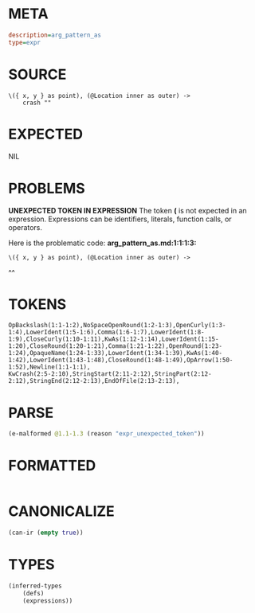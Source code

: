 # META
~~~ini
description=arg_pattern_as
type=expr
~~~
# SOURCE
~~~roc
\({ x, y } as point), (@Location inner as outer) ->
    crash ""
~~~
# EXPECTED
NIL
# PROBLEMS
**UNEXPECTED TOKEN IN EXPRESSION**
The token **\(** is not expected in an expression.
Expressions can be identifiers, literals, function calls, or operators.

Here is the problematic code:
**arg_pattern_as.md:1:1:1:3:**
```roc
\({ x, y } as point), (@Location inner as outer) ->
```
^^


# TOKENS
~~~zig
OpBackslash(1:1-1:2),NoSpaceOpenRound(1:2-1:3),OpenCurly(1:3-1:4),LowerIdent(1:5-1:6),Comma(1:6-1:7),LowerIdent(1:8-1:9),CloseCurly(1:10-1:11),KwAs(1:12-1:14),LowerIdent(1:15-1:20),CloseRound(1:20-1:21),Comma(1:21-1:22),OpenRound(1:23-1:24),OpaqueName(1:24-1:33),LowerIdent(1:34-1:39),KwAs(1:40-1:42),LowerIdent(1:43-1:48),CloseRound(1:48-1:49),OpArrow(1:50-1:52),Newline(1:1-1:1),
KwCrash(2:5-2:10),StringStart(2:11-2:12),StringPart(2:12-2:12),StringEnd(2:12-2:13),EndOfFile(2:13-2:13),
~~~
# PARSE
~~~clojure
(e-malformed @1.1-1.3 (reason "expr_unexpected_token"))
~~~
# FORMATTED
~~~roc

~~~
# CANONICALIZE
~~~clojure
(can-ir (empty true))
~~~
# TYPES
~~~clojure
(inferred-types
	(defs)
	(expressions))
~~~
